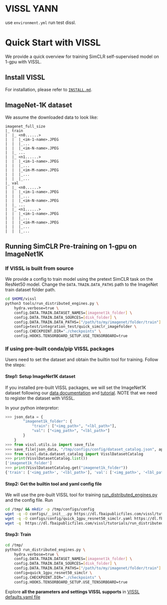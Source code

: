 # VISSL YANN

use `environment.yml` run test dissl.


# Quick Start with VISSL

We provide a quick overview for training SimCLR self-supervised model on 1-gpu with VISSL.

## Install VISSL
For installation, please refer to [`INSTALL.md`](INSTALL.md).


## ImageNet-1K dataset
We assume the downloaded data to look like:

```
imagenet_full_size
|_ train
|  |_ <n0......>
|  |  |_<im-1-name>.JPEG
|  |  |_...
|  |  |_<im-N-name>.JPEG
|  |_ ...
|  |_ <n1......>
|  |  |_<im-1-name>.JPEG
|  |  |_...
|  |  |_<im-M-name>.JPEG
|  |  |_...
|  |  |_...
|_ val
|  |_ <n0......>
|  |  |_<im-1-name>.JPEG
|  |  |_...
|  |  |_<im-N-name>.JPEG
|  |_ ...
|  |_ <n1......>
|  |  |_<im-1-name>.JPEG
|  |  |_...
|  |  |_<im-M-name>.JPEG
|  |  |_...
|  |  |_...
```

## Running SimCLR Pre-training on 1-gpu on ImageNet1K

### If VISSL is built from source
We provide a config to train model using the pretext SimCLR task on the ResNet50 model.
Change the `DATA.TRAIN.DATA_PATHS` path to the ImageNet train dataset folder path.

```bash
cd $HOME/vissl
python3 tools/run_distributed_engines.py \
    hydra.verbose=true \
    config.DATA.TRAIN.DATASET_NAMES=[imagenet1k_folder] \
    config.DATA.TRAIN.DATA_SOURCES=[disk_folder] \
    config.DATA.TRAIN.DATA_PATHS=["/path/to/my/imagenet/folder/train"] \
    config=test/integration_test/quick_simclr_imagefolder \
    config.CHECKPOINT.DIR="./checkpoints" \
    config.HOOKS.TENSORBOARD_SETUP.USE_TENSORBOARD=true
```

### If using pre-built conda/pip VISSL packages

Users need to set the dataset and obtain the builtin tool for training. Follow the steps:

#### Step1: Setup ImageNet1K dataset
If you installed pre-built VISSL packages, we will set the ImageNet1K dataset following our [data documentation](https://vissl.readthedocs.io/en/latest/vissl_modules/data.html) and [tutorial](https://colab.research.google.com/github/facebookresearch/vissl/blob/v0.1.6/tutorials/Benchmark_Linear_Image_Classification_on_ImageNet_1K_V0_1_6.ipynb). NOTE that we need to register
the dataset with VISSL.

In your python interpretor:
```python
>>> json_data = {
        "imagenet1k_folder": {
            "train": ["<img_path>", "<lbl_path>"],
            "val": ["<img_path>", "<lbl_path>"]
        }
    }
>>> from vissl.utils.io import save_file
>>> save_file(json_data, "/tmp/configs/config/dataset_catalog.json", append_to_json=False)
>>> from vissl.data.dataset_catalog import VisslDatasetCatalog
>>> print(VisslDatasetCatalog.list())
['imagenet1k_folder']
>>> print(VisslDatasetCatalog.get("imagenet1k_folder"))
{'train': ['<img_path>', '<lbl_path>'], 'val': ['<img_path>', '<lbl_path>']}
```

#### Step2: Get the builtin tool and yaml config file
We will use the pre-built VISSL tool for training [run_distributed_engines.py](https://github.com/facebookresearch/vissl/blob/stable/tools/run_distributed_engines.py) and the config file. Run

```bash
cd /tmp/ && mkdir -p /tmp/configs/config
wget -q -O configs/__init__.py https://dl.fbaipublicfiles.com/vissl/tutorials/configs/__init__.py
wget -q -O configs/config/quick_1gpu_resnet50_simclr.yaml https://dl.fbaipublicfiles.com/vissl/tutorials/configs/quick_1gpu_resnet50_simclr.yaml
wget -q  https://dl.fbaipublicfiles.com/vissl/tutorials/run_distributed_engines.py
```

#### Step3: Train
```bash
cd /tmp/
python3 run_distributed_engines.py \
    hydra.verbose=true \
    config.DATA.TRAIN.DATASET_NAMES=[imagenet1k_folder] \
    config.DATA.TRAIN.DATA_SOURCES=[disk_folder] \
    config.DATA.TRAIN.DATA_PATHS=["/path/to/my/imagenet/folder/train"] \
    config=quick_1gpu_resnet50_simclr \
    config.CHECKPOINT.DIR="./checkpoints" \
    config.HOOKS.TENSORBOARD_SETUP.USE_TENSORBOARD=true
```

Explore **all the parameters and settings VISSL supports** in [VISSL defaults.yaml file](https://github.com/facebookresearch/vissl/blob/main/vissl/config/defaults.yaml)
